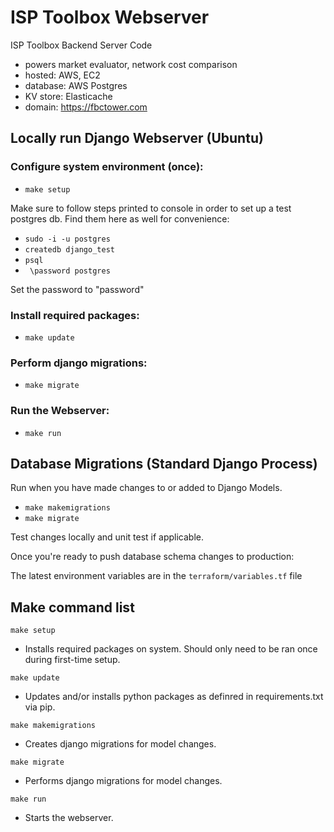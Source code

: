 # ISP Toolbox Webserver
ISP Toolbox Backend Server Code
- powers market evaluator, network cost comparison
- hosted: AWS, EC2
- database: AWS Postgres
- KV store: Elasticache
- domain: https://fbctower.com

## Locally run Django Webserver (Ubuntu)
### Configure system environment (once):
- `make setup`

Make sure to follow steps printed to console in order to set up a test postgres db. Find them here as well for convenience:
- `sudo -i -u postgres`
- `createdb django_test`
- `psql`
- ` \password postgres`

Set the password to "password"

### Install required packages:
- `make update`

### Perform django migrations:
- `make migrate`

### Run the Webserver:
- `make run`

## Database Migrations (Standard Django Process)
Run when you have made changes to or added to Django Models.
- `make makemigrations`
- `make migrate`

Test changes locally and unit test if applicable.

Once you're ready to push database schema changes to production:

The latest environment variables are in the `terraform/variables.tf` file

## Make command list
`make setup`
- Installs required packages on system. Should only need to be ran once during first-time setup.

`make update`
- Updates and/or installs python packages as definred in requirements.txt via pip.

`make makemigrations`
- Creates django migrations for model changes.

`make migrate`
- Performs django migrations for model changes.

`make run`
- Starts the webserver.

